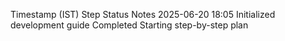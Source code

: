 Timestamp (IST)	     Step	                                        Status	                Notes
2025-06-20 18:05	   Initialized development guide	              Completed	            Starting step-by-step plan
